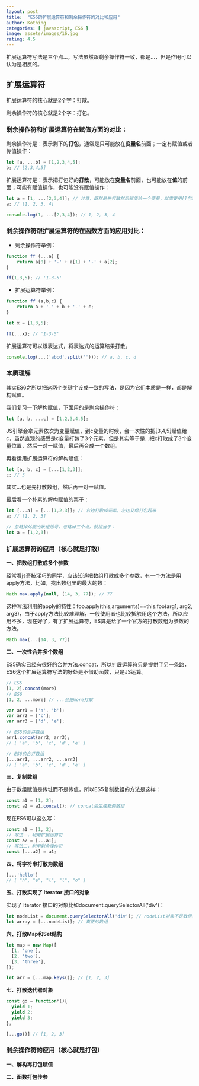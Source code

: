```yaml
---
layout: post
title:  "ES6的扩展运算符和剩余操作符的对比和应用"
author: Kothing
categories: [ javascript, ES6 ]
image: assets/images/16.jpg
rating: 4.5
---
```

扩展运算符写法是三个点...，写法虽然跟剩余操作符一致，都是...，但是作用可以认为是相反的。

## 扩展运算符

扩展运算符的核心就是2个字：打散。

剩余操作符的核心就是2个字：打包。

### 剩余操作符和扩展运算符在赋值方面的对比：
剩余操作符是：表示剩下的**打包**，通常是只可能放在**变量名**前面；一定有赋值或者传值操作：
```js
let [a, ...b] = [1,2,3,4,5];
b; // [2,3,4,5]
```
扩展运算符是：表示把打包好的**打散**，可能放在**变量名**前面，也可能放在**值**的前面；可能有赋值操作，也可能没有赋值操作：
```js
let a = [1, ...[2,3,4]]; // 注意，既然是先打散然后赋值给一个变量，就需要用[]包起来形成数组
a; // [1, 2, 3, 4]
```
```js
console.log(1, ...[2,3,4]); // 1, 2, 3, 4
```
### 剩余操作符跟扩展运算符的在函数方面的应用对比：

+ 剩余操作符举例：

```js
function ff (...a) {
    return a[0] + '-' + a[1] + '-' + a[2];
}

ff(1,3,5); // '1-3-5'
```

+ 扩展运算符举例：

```js
function ff (a,b,c) {
    return a + '-' + b + '-' + c;
}

let x = [1,3,5];

ff(...x); // '1-3-5'
```

扩展运算符可以跟表达式，将表达式的运算结果打散。
```js
console.log(...('abcd'.split(''))); // a, b, c, d
```

### 本质理解
其实ES6之所以把这两个关键字设成一致的写法，是因为它们本质是一样，都是解构赋值。

我们复习一下解构赋值，下面用的是剩余操作符：
```js
let [a, b, ...c] = [1,2,3,4,5];
```
JS引擎会拿元素依次为变量赋值，到c变量的时候，会一次性的把[3,4,5]赋值给c，虽然直观的感受是c变量打包了3个元素，但是其实等于是...把c打散成了3个变量位置，然后一对一赋值，最后再合成一个数组。

再看运用扩展运算符的解构赋值：
```js
let [a, b, c] = [...[1,2,3]];
c; // 3
```
其实...也是先打散数组，然后再一对一赋值。

最后看一个朴素的解构赋值的栗子：
```js
let [...a] = [...[1,2,3]]; // 右边打散成元素，左边又给打包起来
a; // [1, 2, 3]

// 忽略掉外面的数组括号，忽略掉三个点，就相当于：
let a = [1,2,3];
```

### 扩展运算符的应用（核心就是打散）
**一、把数组打散成多个参数**

经常看js奇技淫巧的同学，应该知道把数组打散成多个参数，有一个方法是用apply方法，比如，找出数组里的最大的数：
```js
Math.max.apply(null, [14, 3, 77]); // 77
```
这种写法利用的apply的特性：foo.apply(this,arguments)==this.foo(arg1, arg2, arg3)，由于apply方法比较难理解，一般使用者也比较抵触用这个方法，所以应用不多，现在好了，有了扩展运算符，ES算是给了一个官方的打散数组为参数的方法。
```js
Math.max(...[14, 3, 77])
```

**二、一次性合并多个数组**

ES5确实已经有很好的合并方法.concat，所以扩展运算符只是提供了另一条路，ES6这个扩展运算符写法的好处是不借助函数，只是JS运算。
```js
// ES5
[1, 2].concat(more)
// ES6
[1, 2, ...more] // ...会把more打散
```
```js
var arr1 = ['a', 'b'];
var arr2 = ['c'];
var arr3 = ['d', 'e'];

// ES5的合并数组
arr1.concat(arr2, arr3);
// [ 'a', 'b', 'c', 'd', 'e' ]

// ES6的合并数组
[...arr1, ...arr2, ...arr3]
// [ 'a', 'b', 'c', 'd', 'e' ]
```

**三、复制数组**

由于数组赋值是传址而不是传值，所以ES5复制数组的方法是这样：
```js
const a1 = [1, 2];
const a2 = a1.concat(); // concat会生成新的数组
```
现在ES6可以这么写：
```js
const a1 = [1, 2];
// 写法一，利用扩展运算符
const a2 = [...a1];
// 写法二，利用剩余操作符
const [...a2] = a1;
```

**四、将字符串打散为数组**
```js
[...'hello']
// [ "h", "e", "l", "l", "o" ]
```

**五、打散实现了 Iterator 接口的对象**

实现了 Iterator 接口的对象比如document.querySelectorAll('div')：
```js
let nodeList = document.querySelectorAll('div'); // nodeList对象不是数组，而是一个类似数组对象
let array = [...nodeList]; // 真正的数组
```

**六、打散Map和Set结构**
```js
let map = new Map([
  [1, 'one'],
  [2, 'two'],
  [3, 'three'],
]);

let arr = [...map.keys()]; // [1, 2, 3]
```

**七、打散迭代器对象**
```js
const go = function*(){
  yield 1;
  yield 2;
  yield 3;
};

[...go()] // [1, 2, 3]
```

### 剩余操作符的应用（核心就是打包）
**一、解构再打包赋值**


**二、函数打包传参**
